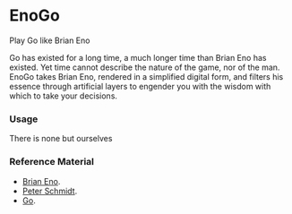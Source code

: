 # EnoGo
 Play Go like Brian Eno

 Go has existed for a long time, a much longer time than Brian Eno has existed. Yet time cannot describe the nature of the game, nor of the man. EnoGo takes Brian Eno, rendered in a simplified digital form, and filters his essence through artificial layers to engender you with the wisdom with which to take your decisions.

### Usage
 There is none but ourselves

### Reference Material
* [Brian Eno](https://en.wikipedia.org/wiki/Brian_Eno).
* [Peter Schmidt](https://en.wikipedia.org/wiki/Peter_Schmidt_(artist)).
* [Go](https://en.wikipedia.org/wiki/Go_(game)).